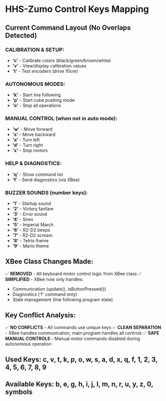 # HHS-Zumo Control Keys Mapping

## Current Command Layout (No Overlaps Detected)

### CALIBRATION & SETUP:
- **'c'** - Calibrate colors (black/green/brown/white)
- **'v'** - View/display calibration values  
- **'t'** - Test encoders (drive 10cm)

### AUTONOMOUS MODES:
- **'k'** - Start line following
- **'p'** - Start cube pushing mode
- **'o'** - Stop all operations

### MANUAL CONTROL (when not in auto mode):
- **'w'** - Move forward
- **'s'** - Move backward
- **'a'** - Turn left
- **'d'** - Turn right
- **'x'** - Stop motors

### HELP & DIAGNOSTICS:
- **'q'** - Show command list
- **'f'** - Send diagnostics (via XBee)

### BUZZER SOUNDS (number keys):
- **'1'** - Startup sound
- **'2'** - Victory fanfare
- **'3'** - Error sound
- **'4'** - Siren
- **'5'** - Imperial March
- **'6'** - R2-D2 beeps
- **'7'** - R2-D2 scream
- **'8'** - Tetris theme
- **'9'** - Mario theme

## XBee Class Changes Made:
✅ **REMOVED** - All keyboard motor control logic from XBee class
✅ **SIMPLIFIED** - XBee now only handles:
  - Communication (update(), isButtonPressed())
  - Diagnostics ('f' command only)
  - State management (line following program state)

## Key Conflict Analysis:
✅ **NO CONFLICTS** - All commands use unique keys
✅ **CLEAN SEPARATION** - XBee handles communication, main program handles all controls
✅ **SAFE MANUAL CONTROLS** - Manual motor commands disabled during autonomous operation

## Used Keys: c, v, t, k, p, o, w, s, a, d, x, q, f, 1, 2, 3, 4, 5, 6, 7, 8, 9
## Available Keys: b, e, g, h, i, j, l, m, n, r, u, y, z, 0, symbols
